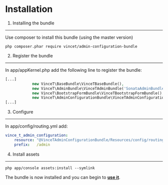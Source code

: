 Installation
============

1) Installing the bundle
------------------------

Use composer to install this bundle (using the master version)
```
php composer.phar require vincet/admin-configuration-bundle
```

2) Register the bundle
----------------------

In app/appKernel.php add the following line to register the bundle:
```php
[...]
            new VinceT\BaseBundle\VinceTBaseBundle(),
            new VinceT\AdminBundle\VinceTAdminBundle('SonataAdminBundle'),
            new VinceT\BootstrapFormBundle\VinceTBootstrapFormBundle(),
            new VinceT\AdminConfigurationBundle\VinceTAdminConfigurationBundle(),
[...]
```

3) Configure
------------

In app/config/routing.yml add:
```yml
vince_t_admin_configuration:
    resource: "@VinceTAdminConfigurationBundle/Resources/config/routing.yml"
    prefix:   /admin

```

4) Install assets
-----------------

```
php app/console assets:install --symlink
```

The bundle is now installed and you can begin to [**use it**][1].

[1]: https://github.com/vincenttouzet/AdminConfigurationBundle/blob/master/Resources/doc/getting_started.md
